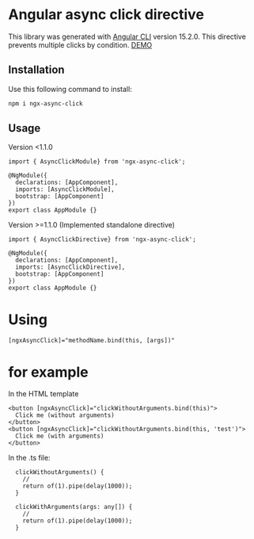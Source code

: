 # Angular async click directive

This library was generated with [Angular CLI](https://github.com/angular/angular-cli) version 15.2.0.
This directive prevents multiple clicks by condition.
[DEMO](https://stackblitz.com/edit/angular-zxiphu?file=src/main.ts)

## Installation

Use this following command to install:

```bash
npm i ngx-async-click
```

## Usage

Version <1.1.0

```
import { AsyncClickModule} from 'ngx-async-click';

@NgModule({
  declarations: [AppComponent],
  imports: [AsyncClickModule],
  bootstrap: [AppComponent]
})
export class AppModule {}
```

Version >=1.1.0 (Implemented standalone directive)

```
import { AsyncClickDirective} from 'ngx-async-click';

@NgModule({
  declarations: [AppComponent],
  imports: [AsyncClickDirective],
  bootstrap: [AppComponent]
})
export class AppModule {}
```

# Using

```
[ngxAsyncClick]="methodName.bind(this, [args])"
```

# for example

In the HTML template

```
<button [ngxAsyncClick]="clickWithoutArguments.bind(this)">
  Click me (without arguments)
</button>
<button [ngxAsyncClick]="clickWithoutArguments.bind(this, 'test')">
  Click me (with arguments)
</button>
```

In the .ts file:

```
  clickWithoutArguments() {
    //
    return of(1).pipe(delay(1000));
  }

  clickWithArguments(args: any[]) {
    //
    return of(1).pipe(delay(1000));
  }
```
